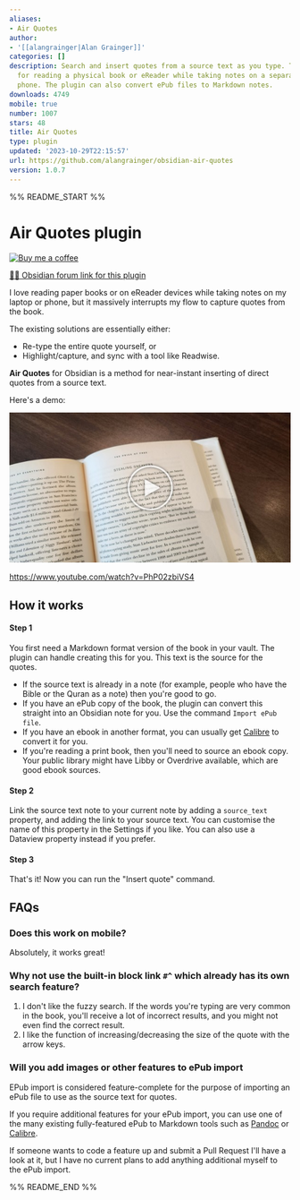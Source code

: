```yaml
---
aliases:
- Air Quotes
author:
- '[[alangrainger|Alan Grainger]]'
categories: []
description: Search and insert quotes from a source text as you type. This is great
  for reading a physical book or eReader while taking notes on a separate laptop or
  phone. The plugin can also convert ePub files to Markdown notes.
downloads: 4749
mobile: true
number: 1007
stars: 48
title: Air Quotes
type: plugin
updated: '2023-10-29T22:15:57'
url: https://github.com/alangrainger/obsidian-air-quotes
version: 1.0.7
---
```


%% README_START %%

# Air Quotes plugin

<a href="https://ko-fi.com/alan_" target="_blank"><img src="https://cdn.buymeacoffee.com/buttons/v2/default-yellow.png" alt="Buy me a coffee" style="width:190px"></a>

[📝💬 Obsidian forum link for this plugin](https://forum.obsidian.md/t/68421)

I love reading paper books or on eReader devices while taking notes on my laptop or phone, but it massively interrupts my flow to capture quotes from the book.

The existing solutions are essentially either:

- Re-type the entire quote yourself, or 
- Highlight/capture, and sync with a tool like Readwise.

**Air Quotes** for Obsidian is a method for near-instant inserting of direct quotes from a source text.

Here's a demo:

[![](https://raw.githubusercontent.com/alangrainger/obsidian-air-quotes/HEAD/img/video-demo.jpg)](https://www.youtube.com/watch?v=PhP02zbiVS4)

https://www.youtube.com/watch?v=PhP02zbiVS4

## How it works

#### Step 1

You first need a Markdown format version of the book in your vault. The plugin can handle creating this for you. This text is the source for the quotes.

- If the source text is already in a note (for example, people who have the Bible or the Quran as a note) then you're good to go.
- If you have an ePub copy of the book, the plugin can convert this straight into an Obsidian note for you. Use the command `Import ePub file`.
- If you have an ebook in another format, you can usually get [Calibre](https://calibre-ebook.com/) to convert it for you. 
- If you're reading a print book, then you'll need to source an ebook copy. Your public library might have Libby or Overdrive available, which are good ebook sources.

#### Step 2

Link the source text note to your current note by adding a `source_text` property, and adding the link to your source text. You can customise the name of this property in the Settings if you like.  You can also use a Dataview property instead if you prefer.

#### Step 3

That's it! Now you can run the "Insert quote" command.

## FAQs

### Does this work on mobile?

Absolutely, it works great!

### Why not use the built-in block link `#^` which already has its own search feature?

1. I don't like the fuzzy search. If the words you're typing are very common in the book,
you'll receive a lot of incorrect results, and you might not even find the correct result.
2. I like the function of increasing/decreasing the size of the quote with the arrow keys.

### Will you add images or other features to ePub import

EPub import is considered feature-complete for the purpose of importing an ePub file to use as the source text for quotes.

If you require additional features for your ePub import, you can use one of the many existing fully-featured ePub to Markdown tools such as [Pandoc](https://pandoc.org/) or [Calibre](https://calibre-ebook.com/).

If someone wants to code a feature up and submit a Pull Request I'll have a look at it, but I have no current plans to add anything additional myself to the ePub import.


%% README_END %%